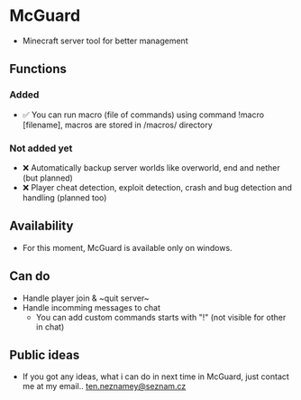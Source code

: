 # McGuard
- Minecraft server tool for better management

## Functions

### Added
- ✅ You can run macro (file of commands) using command !macro [filename], macros are stored in /macros/ directory

### Not added yet
- ❌ Automatically backup server worlds like overworld, end and nether (but planned)
- ❌ Player cheat detection, exploit detection, crash and bug detection and handling (planned too)


## Availability
- For this moment, McGuard is available only on windows.

## Can do
- Handle player join & ~quit server~
- Handle incomming messages to chat
  - You can add custom commands starts with "!" (not visible for other in chat)


## Public ideas
- If you got any ideas, what i can do in next time in McGuard, just contact me at my email.. <u>ten.neznamey@seznam.cz</u>
